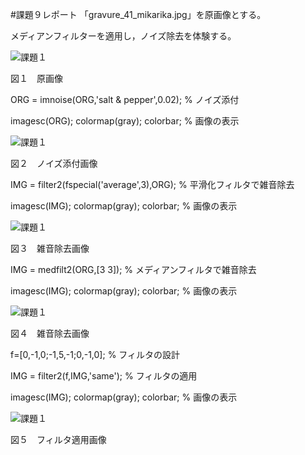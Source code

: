 #課題９レポート
「gravure_41_mikarika.jpg」を原画像とする。

メディアンフィルターを適用し，ノイズ除去を体験する。

![課題１](https://github.com/NishiharaYuuki/Matlab/blob/master/image/kadai9-1.png)

図１　原画像

ORG = imnoise(ORG,'salt & pepper',0.02); % ノイズ添付

imagesc(ORG); colormap(gray); colorbar; % 画像の表示

![課題１](https://github.com/NishiharaYuuki/Matlab/blob/master/image/kadai9-2.png)

図２　ノイズ添付画像

IMG = filter2(fspecial('average',3),ORG); % 平滑化フィルタで雑音除去

imagesc(IMG); colormap(gray); colorbar; % 画像の表示

![課題１](https://github.com/NishiharaYuuki/Matlab/blob/master/image/kadai9-3.png)

図３　雑音除去画像

IMG = medfilt2(ORG,[3 3]); % メディアンフィルタで雑音除去

imagesc(IMG); colormap(gray); colorbar; % 画像の表示

![課題１](https://github.com/NishiharaYuuki/Matlab/blob/master/image/kadai9-4.png)

図４　雑音除去画像

f=[0,-1,0;-1,5,-1;0,-1,0]; % フィルタの設計

IMG = filter2(f,IMG,'same'); % フィルタの適用

imagesc(IMG); colormap(gray); colorbar; % 画像の表示

![課題１](https://github.com/NishiharaYuuki/Matlab/blob/master/image/kadai9-5.png)

図５　フィルタ適用画像
